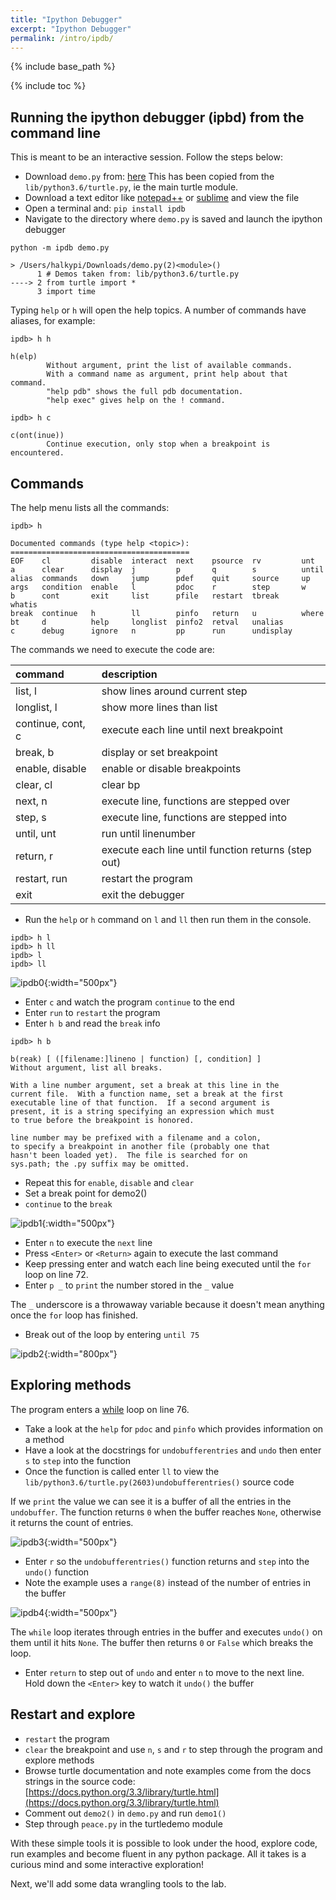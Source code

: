 ```yaml
---
title: "Ipython Debugger" 
excerpt: "Ipython Debugger"
permalink: /intro/ipdb/
---
```


{% include base_path %}

{% include toc %}

## Running the ipython debugger (ipbd) from the command line

This is meant to be an interactive session.  Follow the steps below:

*    Download `demo.py` from: <a href="https://minhaskamal.github.io/DownGit/#/home?url=https://github.com/halkypi/lh/blob/gh-pages/assets/code/demo.py" target="_blank">here</a>
This has been copied from the `lib/python3.6/turtle.py`, ie the main turtle module.
*    Download a text editor like [notepad++](https://notepad-plus-plus.org/) or [sublime](https://www.sublimetext.com/) and view the file
*    Open a terminal and: `pip install ipdb`
*    Navigate to the directory where `demo.py` is saved and launch the ipython debugger

```
python -m ipdb demo.py

> /Users/halkypi/Downloads/demo.py(2)<module>()
      1 # Demos taken from: lib/python3.6/turtle.py
----> 2 from turtle import *
      3 import time
```

Typing `help` or `h` will open the help topics.  A number of commands have aliases, for example:

```
ipdb> h h

h(elp)
        Without argument, print the list of available commands.
        With a command name as argument, print help about that command.
        "help pdb" shows the full pdb documentation.
        "help exec" gives help on the ! command.

ipdb> h c

c(ont(inue))
        Continue execution, only stop when a breakpoint is encountered.
```
## Commands ##

The help menu lists all the commands:

``` 
ipdb> h

Documented commands (type help <topic>):
========================================
EOF    cl         disable  interact  next    psource  rv         unt
a      clear      display  j         p       q        s          until
alias  commands   down     jump      pdef    quit     source     up
args   condition  enable   l         pdoc    r        step       w
b      cont       exit     list      pfile   restart  tbreak     whatis
break  continue   h        ll        pinfo   return   u          where
bt     d          help     longlist  pinfo2  retval   unalias
c      debug      ignore   n         pp      run      undisplay
```

The commands we need to execute the code are:

| command | description
| :--- | :--- |
| list, l | show lines around current step |
| longlist, l | show more lines than list |
| continue, cont, c | execute each line until next breakpoint |
| break, b | display or set breakpoint |
| enable, disable | enable or disable breakpoints | 
| clear, cl | clear bp |
| next, n | execute line, functions are stepped over |
| step, s | execute line, functions are stepped into |
| until, unt | run until linenumber |
| return, r | execute each line until function returns (step out) |
| restart, run | restart the program |
| exit | exit the debugger |

*    Run the `help` or `h` command on `l` and `ll` then run them in the console.

```
ipdb> h l
ipdb> h ll
ipdb> l
ipdb> ll
```

![ipdb0](/lh/images/ipdb0.png?raw=true){:width="500px"}

*    Enter `c` and watch the program `continue` to the end
*    Enter `run` to `restart` the program
*    Enter `h b` and read the `break` info

```
ipdb> h b

b(reak) [ ([filename:]lineno | function) [, condition] ]
Without argument, list all breaks.

With a line number argument, set a break at this line in the
current file.  With a function name, set a break at the first
executable line of that function.  If a second argument is
present, it is a string specifying an expression which must
to true before the breakpoint is honored.

line number may be prefixed with a filename and a colon,
to specify a breakpoint in another file (probably one that
hasn't been loaded yet).  The file is searched for on
sys.path; the .py suffix may be omitted.  
```

*    Repeat this for `enable`, `disable` and `clear`
*    Set a break point for demo2()
*    `continue` to the `break`

![ipdb1](/lh/images/ipdb1.png?raw=true){:width="500px"}

*    Enter `n` to execute the `next` line
*    Press `<Enter>` or `<Return>` again to execute the last command
*    Keep pressing enter and watch each line being executed until the `for` loop on line 72.
*    Enter `p _` to `print` the number stored in the `_` value 

The `_` underscore is a throwaway variable because it doesn't mean anything once the `for` loop has finished.  

*    Break out of the loop by entering `until 75`

![ipdb2](/lh/images/ipdb2.png?raw=true){:width="800px"}

## Exploring methods ##

The program enters a [while](https://www.youtube.com/watch?v=885qKiiKisI&feature=youtu.be) loop on line 76.  

*    Take a look at the `help` for `pdoc` and `pinfo` which provides information on a method
*    Have a look at the docstrings for `undobufferentries` and `undo` then enter `s` to `step` into the function
*    Once the function is called enter `ll` to view the `lib/python3.6/turtle.py(2603)undobufferentries()` source code

If we `print` the value we can see it is a buffer of all the entries in the `undobuffer`.  The function returns `0` when the buffer reaches `None`, otherwise it returns the count of entries.  

![ipdb3](/lh/images/ipdb3.png?raw=true){:width="500px"}

*    Enter `r` so the `undobufferentries()` function returns and `step` into the `undo()` function
*    Note the example uses a `range(8)` instead of the number of entries in the buffer

![ipdb4](/lh/images/ipdb4.png?raw=true){:width="500px"}

The `while` loop iterates through entries in the buffer and executes `undo()` on them until it hits `None`.  The buffer then returns `0` or `False` which breaks the loop. 

*    Enter `return` to step out of `undo` and enter `n` to move to the next line.  Hold down the `<Enter>` key to watch it `undo()` the buffer

## Restart and explore ##

*    `restart` the program
*    `clear` the breakpoint and use `n`, `s` and `r` to step through the program and explore methods
*    Browse turtle documentation and note examples come from the docs strings in the source code:  [https://docs.python.org/3.3/library/turtle.html](https://docs.python.org/3.3/library/turtle.html)
*    Comment out `demo2()` in `demo.py` and run `demo1()` 
*    Step through `peace.py` in the turtledemo module

With these simple tools it is possible to look under the hood, explore code, run examples and become fluent in any python package.  All it takes is a curious mind and some interactive exploration! 

Next, we'll add some data wrangling tools to the lab.

